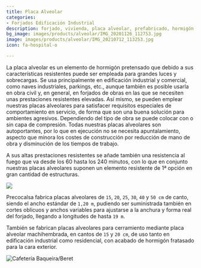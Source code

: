 ```yaml
---
title: Placa Alveolar
categories:
- Forjados Edificación Industrial
description: forjado, vivienda, placa alveolar, prefabricado, hormigón, pretensado
bg_image: images/products/alveolar/IMG_20201126_112753.jpg
image: images/products/alveolar/IMG_20210712_113253.jpg
icon: fa-hospital-o

---
```

La placa alveolar es un elemento de hormigón pretensado que debido a sus características resistentes puede ser empleada para grandes luces y sobrecargas. Se usa principalmente en edificación industrial y comercial, como naves industriales, parkings, etc., aunque también es posible usarla en obra civil y, en general, en forjados de obras en las que se necesiten unas prestaciones resistentes elevadas. Así mismo, se pueden emplear nuestras placas alveolares para satisfacer requisitos especiales de comportamiento en servicio, de forma que son una buena solución para ambientes agresivos. Dependiendo del tipo de obra se puede colocar con o sin capa de compresión. Todas nuestras placas alveolares son autoportantes, por lo que en ejecución no se necesita apuntalamiento, aspecto que minora los costes de construcción por reducción de mano de obra y disminución de los tiempos de trabajo.

A sus altas prestaciones resistentes se añade también una resistencia al fuego que va desde los 60 hasta los 240 minutos, con lo que en conjunto nuestras placas alveolares suponen un elemento resistente de 1ª opción en gran cantidad de estructuras.

![](/images/20170620_143316.jpg)

Precocalsa fabrica placas alveolares de `15`, `20`, `25`, `30`, `40` y `50 cm` de canto, siendo el ancho estándar de `1,20 m`, pudiendo ser suministrada también en cortes oblicuos y anchos variables para ajustarse a la anchura y forma real del forjado, llegando a longitudes de hasta `19 m`.

También se fabrican placas alveolares para cerramiento mediante placa alveolar machihembrada, en cantos de `15` y `20 cm`, de uso tanto en edificación industrial como residencial, con acabado de hormigón fratasado para la cara exterior.

![Cafetería Baqueira/Beret](/images/img_9116.JPG "Forjado alveolar cafetería Baqueira/Beret")